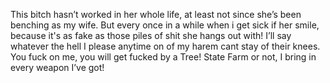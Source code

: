 This bitch hasn’t worked in her whole life, at least not since she’s been benching as my wife.
But every once in a while when i get sick if her smile, because it's as fake as those piles of shit she hangs out with! 
I’ll say whatever the hell I please anytime on of my harem cant stay of their knees.
You fuck on me, you will get fucked by a Tree! State Farm or not, I bring in every weapon I’ve got!
